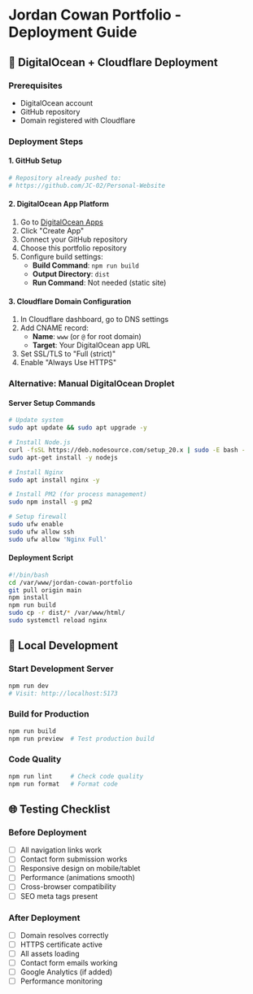 # Jordan Cowan Portfolio - Deployment Guide

## 🚀 DigitalOcean + Cloudflare Deployment

### Prerequisites
- DigitalOcean account
- GitHub repository
- Domain registered with Cloudflare

### Deployment Steps

#### 1. GitHub Setup
```bash
# Repository already pushed to:
# https://github.com/JC-02/Personal-Website
```

#### 2. DigitalOcean App Platform
1. Go to [DigitalOcean Apps](https://cloud.digitalocean.com/apps)
2. Click "Create App"
3. Connect your GitHub repository
4. Choose this portfolio repository
5. Configure build settings:
   - **Build Command**: `npm run build`
   - **Output Directory**: `dist`
   - **Run Command**: Not needed (static site)

#### 3. Cloudflare Domain Configuration
1. In Cloudflare dashboard, go to DNS settings
2. Add CNAME record:
   - **Name**: `www` (or `@` for root domain)
   - **Target**: Your DigitalOcean app URL
3. Set SSL/TLS to "Full (strict)"
4. Enable "Always Use HTTPS"

### Alternative: Manual DigitalOcean Droplet

#### Server Setup Commands
```bash
# Update system
sudo apt update && sudo apt upgrade -y

# Install Node.js
curl -fsSL https://deb.nodesource.com/setup_20.x | sudo -E bash -
sudo apt-get install -y nodejs

# Install Nginx
sudo apt install nginx -y

# Install PM2 (for process management)
sudo npm install -g pm2

# Setup firewall
sudo ufw enable
sudo ufw allow ssh
sudo ufw allow 'Nginx Full'
```

#### Deployment Script
```bash
#!/bin/bash
cd /var/www/jordan-cowan-portfolio
git pull origin main
npm install
npm run build
sudo cp -r dist/* /var/www/html/
sudo systemctl reload nginx
```

## 🔧 Local Development

### Start Development Server
```bash
npm run dev
# Visit: http://localhost:5173
```

### Build for Production
```bash
npm run build
npm run preview  # Test production build
```

### Code Quality
```bash
npm run lint     # Check code quality
npm run format   # Format code
```

## 🌐 Testing Checklist

### Before Deployment
- [ ] All navigation links work
- [ ] Contact form submission works
- [ ] Responsive design on mobile/tablet
- [ ] Performance (animations smooth)
- [ ] Cross-browser compatibility
- [ ] SEO meta tags present

### After Deployment
- [ ] Domain resolves correctly
- [ ] HTTPS certificate active
- [ ] All assets loading
- [ ] Contact form emails working
- [ ] Google Analytics (if added)
- [ ] Performance monitoring
